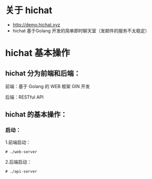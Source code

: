 # 关于 hichat
- http://demo.hichat.xyz
- hichat 基于Golang 开发的简单即时聊天室（发邮件的服务不太稳定）

# hichat 基本操作
## hichat 分为前端和后端：
前端：基于 Golang 的 WEB 框架 GIN 开发

后端：RESTful API
## hichat 的基本操作：
### 启动：
1.前端启动：
```
# ./web-server
```
2.后端启动：
```
# ./api-server
```

